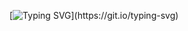 [![Typing SVG](https://readme-typing-svg.herokuapp.com?size=32&duration=2000&color=3FF7D9A1&background=68FFE700&vCenter=true&width=800&lines=Hello!;Welcome+to+Domnavich+GitHub+repository!)](https://git.io/typing-svg)
